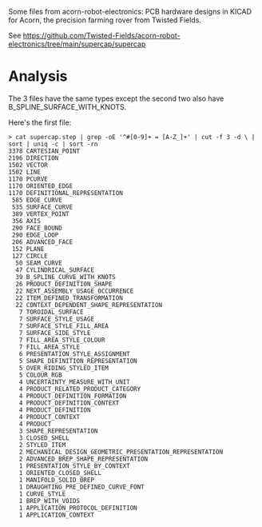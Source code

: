 Some files from acorn-robot-electronics: PCB hardware designs in KICAD for
Acorn, the precision farming rover from Twisted Fields.

See https://github.com/Twisted-Fields/acorn-robot-electronics/tree/main/supercap/supercap

# Analysis
The 3 files have the same types except the second two also have B_SPLINE_SURFACE_WITH_KNOTS.

Here's the first file:
```
> cat supercap.step | grep -oE '^#[0-9]+ = [A-Z_]+' | cut -f 3 -d \ | sort | uniq -c | sort -rn
3378 CARTESIAN_POINT
2196 DIRECTION
1502 VECTOR
1502 LINE
1170 PCURVE
1170 ORIENTED_EDGE
1170 DEFINITIONAL_REPRESENTATION
 585 EDGE_CURVE
 535 SURFACE_CURVE
 389 VERTEX_POINT
 356 AXIS
 290 FACE_BOUND
 290 EDGE_LOOP
 206 ADVANCED_FACE
 152 PLANE
 127 CIRCLE
  50 SEAM_CURVE
  47 CYLINDRICAL_SURFACE
  39 B_SPLINE_CURVE_WITH_KNOTS
  26 PRODUCT_DEFINITION_SHAPE
  22 NEXT_ASSEMBLY_USAGE_OCCURRENCE
  22 ITEM_DEFINED_TRANSFORMATION
  22 CONTEXT_DEPENDENT_SHAPE_REPRESENTATION
   7 TOROIDAL_SURFACE
   7 SURFACE_STYLE_USAGE
   7 SURFACE_STYLE_FILL_AREA
   7 SURFACE_SIDE_STYLE
   7 FILL_AREA_STYLE_COLOUR
   7 FILL_AREA_STYLE
   6 PRESENTATION_STYLE_ASSIGNMENT
   5 SHAPE_DEFINITION_REPRESENTATION
   5 OVER_RIDING_STYLED_ITEM
   5 COLOUR_RGB
   4 UNCERTAINTY_MEASURE_WITH_UNIT
   4 PRODUCT_RELATED_PRODUCT_CATEGORY
   4 PRODUCT_DEFINITION_FORMATION
   4 PRODUCT_DEFINITION_CONTEXT
   4 PRODUCT_DEFINITION
   4 PRODUCT_CONTEXT
   4 PRODUCT
   3 SHAPE_REPRESENTATION
   3 CLOSED_SHELL
   2 STYLED_ITEM
   2 MECHANICAL_DESIGN_GEOMETRIC_PRESENTATION_REPRESENTATION
   2 ADVANCED_BREP_SHAPE_REPRESENTATION
   1 PRESENTATION_STYLE_BY_CONTEXT
   1 ORIENTED_CLOSED_SHELL
   1 MANIFOLD_SOLID_BREP
   1 DRAUGHTING_PRE_DEFINED_CURVE_FONT
   1 CURVE_STYLE
   1 BREP_WITH_VOIDS
   1 APPLICATION_PROTOCOL_DEFINITION
   1 APPLICATION_CONTEXT
```
